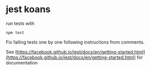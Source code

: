 jest koans
================

run tests with 

    npm test

Fix failing tests one by one following instructions from comments.

See [https://facebook.github.io/jest/docs/en/getting-started.html](https://facebook.github.io/jest/docs/en/getting-started.html) for documentation


